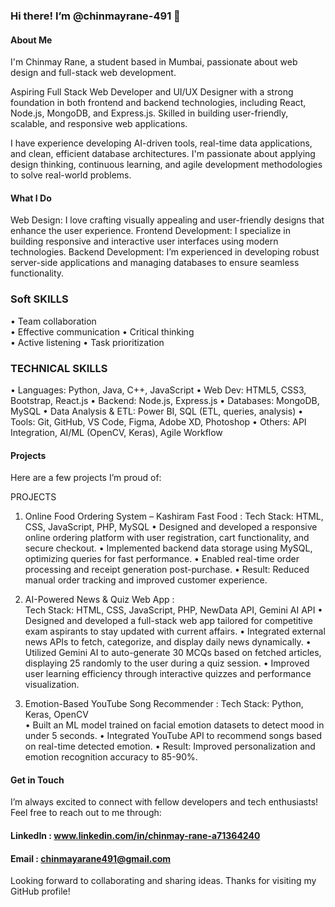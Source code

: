 ### Hi there!  I’m @chinmayrane-491 👋

#### About Me
I'm Chinmay Rane, a student based in Mumbai, passionate about web design and full-stack web development.

Aspiring Full Stack Web Developer and UI/UX Designer with a strong foundation in both frontend and backend technologies, including React, Node.js, MongoDB, and Express.js. Skilled in building user-friendly, scalable, and responsive web applications.

I have experience developing AI-driven tools, real-time data applications, and clean, efficient database architectures. I'm passionate about applying design thinking, continuous learning, and agile development methodologies to solve real-world problems.


#### What I Do
Web Design: I love crafting visually appealing and user-friendly designs that enhance the user experience.
Frontend Development: I specialize in building responsive and interactive user interfaces using modern technologies.
Backend Development: I’m experienced in developing robust server-side applications and managing databases to ensure seamless functionality.

### Soft SKILLS 
• Team collaboration    
• Effective communication 
• Critical thinking     
• Active listening 
• Task prioritization

### TECHNICAL SKILLS 
• Languages: Python, Java, C++, JavaScript 
• Web Dev: HTML5, CSS3, Bootstrap, React.js 
• Backend: Node.js, Express.js 
• Databases: MongoDB, MySQL 
• Data Analysis & ETL: Power BI, SQL (ETL, queries, analysis) 
• Tools: Git, GitHub, VS Code, Figma, Adobe XD, Photoshop 
• Others: API Integration, AI/ML (OpenCV, Keras), Agile Workflow


#### Projects
Here are a few projects I’m proud of:

PROJECTS 
1. Online Food Ordering System – Kashiram Fast Food : 
Tech Stack: HTML, CSS, JavaScript, PHP, MySQL 
  • Designed and developed a responsive online ordering platform with user registration, cart 
    functionality, and secure checkout. 
  • Implemented backend data storage using MySQL, optimizing queries for fast performance. 
  • Enabled real-time order processing and receipt generation post-purchase. 
  • Result: Reduced manual order tracking and improved customer experience. 

2. AI-Powered News & Quiz Web App :  
Tech Stack: HTML, CSS, JavaScript, PHP, NewData API, Gemini AI API 
  • Designed and developed a full-stack web app tailored for competitive exam aspirants to stay 
    updated with current affairs. 
  • Integrated external news APIs to fetch, categorize, and display daily news dynamically. 
  • Utilized Gemini AI to auto-generate 30 MCQs based on fetched articles, displaying 25 randomly to 
    the user during a quiz session. 
  • Improved user learning efficiency through interactive quizzes and performance visualization. 

3. Emotion-Based YouTube Song Recommender : 
Tech Stack: Python, Keras, OpenCV  
  • Built an ML model trained on facial emotion datasets to detect mood in under 5 seconds. 
  • Integrated YouTube API to recommend songs based on real-time detected emotion. 
  • Result: Improved personalization and emotion recognition accuracy to 85-90%.


#### Get in Touch
I’m always excited to connect with fellow developers and tech enthusiasts! Feel free to reach out to me through:

#### LinkedIn : www.linkedin.com/in/chinmay-rane-a71364240
#### Email : chinmayarane491@gmail.com

Looking forward to collaborating and sharing ideas. Thanks for visiting my GitHub profile!
